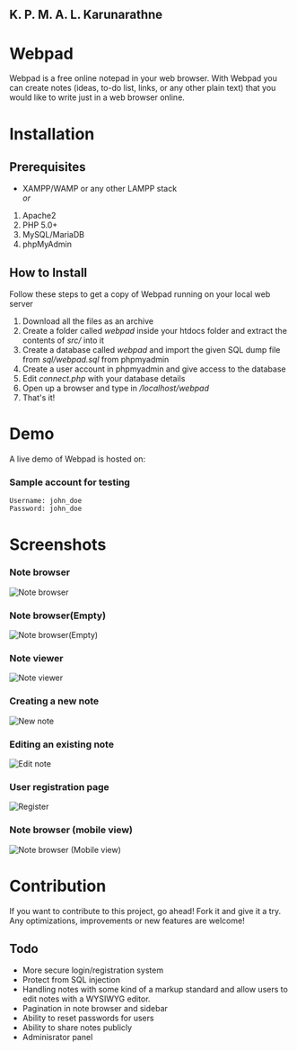 ## K. P. M. A. L. Karunarathne

# Webpad
Webpad is a free online notepad in your web browser. With Webpad you can create notes (ideas, to-do list, links, or any other plain text) that you would like to write just in a web browser online.

# Installation

## Prerequisites
* XAMPP/WAMP or any other LAMPP stack    
*or*  
1. Apache2
2. PHP 5.0+
3. MySQL/MariaDB
4. phpMyAdmin 

## How to Install
Follow these steps to get a copy of Webpad running on your local web server
1. Download all the files as an archive
1. Create a folder called *webpad* inside your htdocs folder and extract the contents of *src/* into it
2. Create a database called *webpad* and import the given SQL dump file from *sql/webpad.sql* from phpmyadmin
3. Create a user account in phpmyadmin and give access to the database
4. Edit *connect.php* with your database details
5. Open up a browser and type in */localhost/webpad*
6. That's it!

# Demo
A live demo of Webpad is hosted on: 

### Sample account for testing
~~~~
Username: john_doe
Password: john_doe
~~~~

# Screenshots
### Note browser  
![Note browser](screenshots/browser_full.png?raw=true)  
### Note browser(Empty)  
![Note browser(Empty)](screenshots/browser_empty.png?raw=true)  
### Note viewer  
![Note viewer](screenshots/view.png?raw=true)  
### Creating a new note  
![New note](screenshots/new.png?raw=true)  
### Editing an existing note  
![Edit note](screenshots/edit.png?raw=true)  
### User registration page  
![Register](screenshots/register.png?raw=true)  
### Note browser (mobile view)  
![Note browser (Mobile view)](screenshots/mobile_browser.png?raw=true)  


# Contribution
If you want to contribute to this project, go ahead! Fork it and give it a try.  
Any optimizations, improvements or new features are welcome! 

## Todo
* More secure login/registration system
* Protect from SQL injection
* Handling notes with some kind of a markup standard and allow users to edit notes with a WYSIWYG editor.
* Pagination in note browser and sidebar
* Ability to reset passwords for users
* Ability to share notes publicly
* Adminisrator panel

